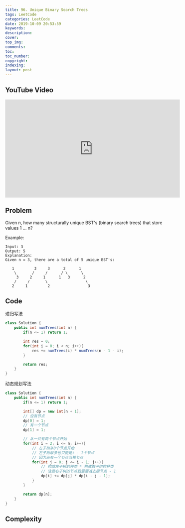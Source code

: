 ```yaml
---
title: 96. Unique Binary Search Trees
tags: LeetCode
categories: LeetCode
date: 2019-10-09 20:53:59
keywords:
description:
cover:
top_img:
comments:
toc:
toc_number:
copyright:
indexing:
layout: post
---
```


## YouTube Video

<iframe width="560" height="315" src="https://www.youtube.com/embed/-rlQCg_TJac" frameborder="0" allow="accelerometer; autoplay; encrypted-media; gyroscope; picture-in-picture" allowfullscreen></iframe>

## Problem

Given n, how many structurally unique BST's (binary search trees) that store values 1 ... n?

Example:

```
Input: 3
Output: 5
Explanation:
Given n = 3, there are a total of 5 unique BST's:

   1         3     3      2      1
    \       /     /      / \      \
     3     2     1      1   3      2
    /     /       \                 \
   2     1         2                 3
```

## Code

递归写法

```java
class Solution {
    public int numTrees(int n) {
        if(n <= 1) return 1;

        int res = 0;
        for(int i = 0; i < n; i++){
            res += numTrees(i) * numTrees(n - 1 - i);
        }

        return res;
    }
}
```

动态规划写法

```java
class Solution {
    public int numTrees(int n) {
        if(n <= 1) return 1;

        int[] dp = new int[n + 1];
        // 没有节点
        dp[0] = 1;
        // 有一个节点
        dp[1] = 1;

        // 从一共有两个节点开始
        for(int i = 2; i <= n; i++){
            // 左子树从0个节点开始
            // 左子树最多也只能是i - 1个节点
            // 因为还有一个节点当根节点
            for(int j = 0; j <= i - 1; j++){
                // 构成左子树的种类 * 构成右子树的种类
                // 注意右子树的节点数量要减去根节点 - 1
                dp[i] += dp[j] * dp[i - j - 1];
            }
        }

        return dp[n];
    }
}
```

## Complexity
